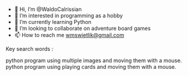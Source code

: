 - 👋 Hi, I’m @WaldoCalrissian
- 👀 I’m interested in programming as a hobby
- 🌱 I’m currently learning Python
- 💞️ I’m looking to collaborate on adventure board games
- 📫 How to reach me wmswietlik@gmail.com

Key search words :

python program using multiple images and moving them with a mouse.
python program using playing cards and moving them with a mouse.

<!---
WaldoCalrissian/WaldoCalrissian is a ✨ special ✨ repository because its `README.md` (this file) appears on your GitHub profile.
You can click the Preview link to take a look at your changes.
--->
